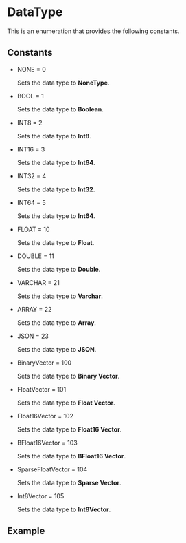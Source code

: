 # DataType

This is an enumeration that provides the following constants.

## Constants

- NONE = 0

    Sets the data type to **NoneType**.

- BOOL = 1

    Sets the data type to **Boolean**.

- INT8 = 2

    Sets the data type to **Int8**.

- INT16 = 3

    Sets the data type to **Int64**.

- INT32 = 4

    Sets the data type to **Int32**.

- INT64 = 5

    Sets the data type to **Int64**.

- FLOAT = 10

    Sets the data type to **Float**.

- DOUBLE = 11

    Sets the data type to **Double**.

- VARCHAR = 21

    Sets the data type to **Varchar**.

- ARRAY = 22

    Sets the data type to **Array**.

- JSON = 23

    Sets the data type to **JSON**.

- BinaryVector = 100

    Sets the data type to **Binary Vector**.

- FloatVector = 101

    Sets the data type to **Float Vector**.

- Float16Vector = 102

    Sets the data type to **Float16 Vector**.

- BFloat16Vector = 103

    Sets the data type to **BFloat16 Vector**.

- SparseFloatVector = 104

    Sets the data type to **Sparse Vector**.

- Int8Vector = 105

    Sets the data type to **Int8Vector**.

## Example

